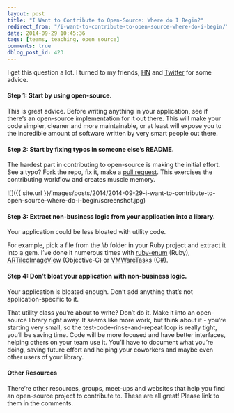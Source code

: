 ```yaml
---
layout: post
title: "I Want to Contribute to Open-Source: Where do I Begin?"
redirect_from: "/i-want-to-contribute-to-open-source-where-do-i-begin/"
date: 2014-09-29 10:45:36
tags: [teams, teaching, open source]
comments: true
dblog_post_id: 423
---
```

I get this question a lot. I turned to my friends, [HN](https://news.ycombinator.com/item?id=8361790) and [Twitter](https://twitter.com/dblockdotorg/status/514789874155945986) for some advice.

#### Step 1: Start by using open-source.

This is great advice. Before writing anything in your application, see if there’s an open-source implementation for it out there. This will make your code simpler, cleaner and more maintainable, or at least will expose you to the incredible amount of software written by very smart people out there.

#### Step 2: Start by fixing typos in someone else’s README.

The hardest part in contributing to open-source is making the initial effort. See a typo? Fork the repo, fix it, make a [pull request](https://help.github.com/articles/using-pull-requests). This exercises the contributing workflow and creates muscle memory.

![]({{ site.url }}/images/posts/2014/2014-09-29-i-want-to-contribute-to-open-source-where-do-i-begin/screenshot.jpg)

#### Step 3: Extract non-business logic from your application into a library.

Your application could be less bloated with utility code.

For example, pick a file from the _lib_ folder in your Ruby project and extract it into a gem. I’ve done it numerous times with [ruby-enum](https://github.com/dblock/ruby-enum) (Ruby), [ARTiledImageView](https://github.com/dblock/ARTiledImageView) (Objective-C) or [VMWareTasks](https://github.com/dblock/vmwaretasks) (C#).

#### Step 4: Don’t bloat your application with non-business logic.

Your application is bloated enough. Don’t add anything that’s not application-specific to it.

That utility class you’re about to write? Don’t do it. Make it into an open-source library right away. It seems like more work, but think about it - you’re starting very small, so the test-code-rinse-and-repeat loop is really tight, you’ll be saving time. Code will be more focused and have better interfaces, helping others on your team use it. You’ll have to document what you’re doing, saving future effort and helping your coworkers and maybe even other users of your library.

#### Other Resources

There’re other resources, groups, meet-ups and websites that help you find an open-source project to contribute to. These are all great! Please link to them in the comments.
